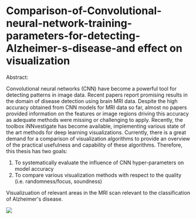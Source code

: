 # Comparison-of-Convolutional-neural-network-training-parameters-for-detecting-Alzheimer-s-disease-and effect on visualization

Abstract:

Convolutional neural networks (CNN) have become a powerful tool for detecting patterns in image data. Recent
papers report promising results in the domain of disease detection using brain MRI data. Despite the high accuracy
obtained from CNN models for MRI data so far, almost no papers provided information on the features
or image regions driving this accuracy as adequate methods were missing or challenging to apply. Recently, the
toolbox iNNvestigate has become available, implementing various state of the art methods for deep learning visualizations.
Currently, there is a great demand for a comparison of visualization algorithms to provide an overview
of the practical usefulness and capability of these algorithms.
Therefore, this thesis has two goals:
1. To systematically evaluate the influence of CNN hyper-parameters on model accuracy
2. To compare various visualization methods with respect to the quality (i.e. randomness/focus, soundness)

Visualizuation of relevant areas in the MRI scan relevant to the classification of Alzheimer's disease.

![](MRI-relevance-map-visualization-using-Bokeh.gif)
